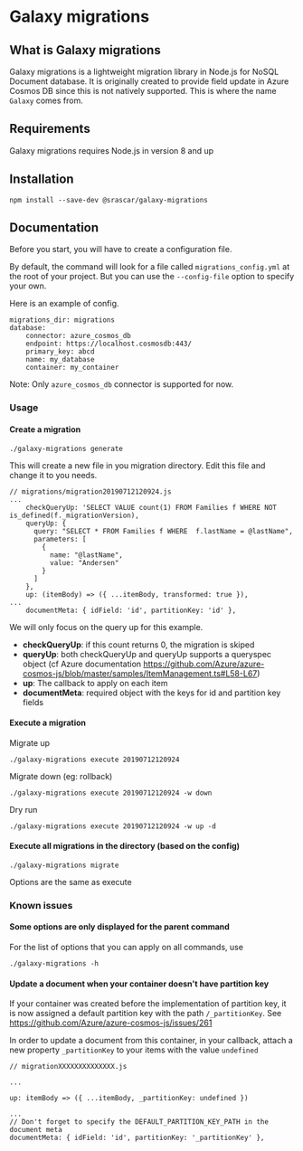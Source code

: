 # Galaxy migrations

## What is Galaxy migrations

Galaxy migrations is a lightweight migration library in Node.js for NoSQL Document database.
It is originally created to provide field update in Azure Cosmos DB since this is not natively supported.
This is where the name `Galaxy` comes from.

## Requirements

Galaxy migrations requires Node.js in version 8 and up

## Installation

```
npm install --save-dev @srascar/galaxy-migrations
```

## Documentation

Before you start, you will have to create a configuration file.

By default, the command will look for a file called `migrations_config.yml` at the root of your project.
But you can use the `--config-file` option to specify your own.

Here is an example of config.

```
migrations_dir: migrations
database:
    connector: azure_cosmos_db
    endpoint: https://localhost.cosmosdb:443/
    primary_key: abcd
    name: my_database
    container: my_container

```

Note: Only `azure_cosmos_db` connector is supported for now.

### Usage

#### Create a migration

```
./galaxy-migrations generate
```

This will create a new file in you migration directory.
Edit this file and change it to you needs.

```
// migrations/migration20190712120924.js
...
    checkQueryUp: 'SELECT VALUE count(1) FROM Families f WHERE NOT is_defined(f._migrationVersion),
    queryUp: {
      query: "SELECT * FROM Families f WHERE  f.lastName = @lastName",
      parameters: [
        {
          name: "@lastName",
          value: "Andersen"
        }
      ]
    },
    up: (itemBody) => ({ ...itemBody, transformed: true }),
...
    documentMeta: { idField: 'id', partitionKey: 'id' },

```

We will only focus on the query up for this example.

-   **checkQueryUp**: if this count returns 0, the migration is skiped
-   **queryUp**: both checkQueryUp and queryUp supports a queryspec object (cf Azure documentation https://github.com/Azure/azure-cosmos-js/blob/master/samples/ItemManagement.ts#L58-L67)
-   **up**: The callback to apply on each item
-   **documentMeta**: required object with the keys for id and partition key fields

#### Execute a migration

Migrate up

```
./galaxy-migrations execute 20190712120924
```

Migrate down (eg: rollback)

```
./galaxy-migrations execute 20190712120924 -w down
```

Dry run

```
./galaxy-migrations execute 20190712120924 -w up -d
```

#### Execute all migrations in the directory (based on the config)

```
./galaxy-migrations migrate
```

Options are the same as execute

### Known issues

#### Some options are only displayed for the parent command

For the list of options that you can apply on all commands, use

```
./galaxy-migrations -h
```

#### Update a document when your container doesn't have partition key

If your container was created before the implementation of partition key, it is now
assigned a default partition key with the path `/_partitionKey`.
See https://github.com/Azure/azure-cosmos-js/issues/261

In order to update a document from this container, in your callback, attach a new property `_partitionKey` to your items with the value `undefined`

```
// migrationXXXXXXXXXXXXXX.js

...

up: itemBody => ({ ...itemBody, _partitionKey: undefined })

...
// Don't forget to specify the DEFAULT_PARTITION_KEY_PATH in the document meta
documentMeta: { idField: 'id', partitionKey: '_partitionKey' },
```
